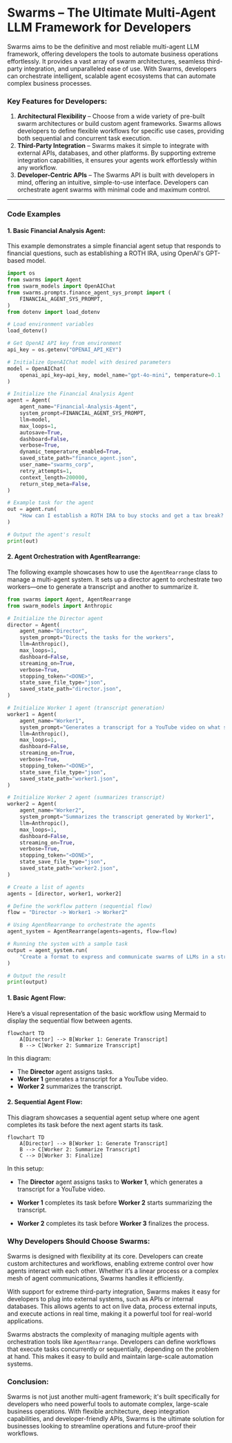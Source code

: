 # Swarms – The Ultimate Multi-Agent LLM Framework for Developers

Swarms aims to be the definitive and most reliable multi-agent LLM framework, offering developers the tools to automate business operations effortlessly. It provides a vast array of swarm architectures, seamless third-party integration, and unparalleled ease of use. With Swarms, developers can orchestrate intelligent, scalable agent ecosystems that can automate complex business processes.

### Key Features for Developers:
1. **Architectural Flexibility** – Choose from a wide variety of pre-built swarm architectures or build custom agent frameworks. Swarms allows developers to define flexible workflows for specific use cases, providing both sequential and concurrent task execution.
2. **Third-Party Integration** – Swarms makes it simple to integrate with external APIs, databases, and other platforms. By supporting extreme integration capabilities, it ensures your agents work effortlessly within any workflow.
3. **Developer-Centric APIs** – The Swarms API is built with developers in mind, offering an intuitive, simple-to-use interface. Developers can orchestrate agent swarms with minimal code and maximum control.

---

### Code Examples

#### 1. Basic Financial Analysis Agent:
This example demonstrates a simple financial agent setup that responds to financial questions, such as establishing a ROTH IRA, using OpenAI's GPT-based model.

```python
import os
from swarms import Agent
from swarm_models import OpenAIChat
from swarms.prompts.finance_agent_sys_prompt import (
    FINANCIAL_AGENT_SYS_PROMPT,
)
from dotenv import load_dotenv

# Load environment variables
load_dotenv()

# Get OpenAI API key from environment
api_key = os.getenv("OPENAI_API_KEY")

# Initialize OpenAIChat model with desired parameters
model = OpenAIChat(
    openai_api_key=api_key, model_name="gpt-4o-mini", temperature=0.1
)

# Initialize the Financial Analysis Agent
agent = Agent(
    agent_name="Financial-Analysis-Agent",
    system_prompt=FINANCIAL_AGENT_SYS_PROMPT,
    llm=model,
    max_loops=1,
    autosave=True,
    dashboard=False,
    verbose=True,
    dynamic_temperature_enabled=True,
    saved_state_path="finance_agent.json",
    user_name="swarms_corp",
    retry_attempts=1,
    context_length=200000,
    return_step_meta=False,
)

# Example task for the agent
out = agent.run(
    "How can I establish a ROTH IRA to buy stocks and get a tax break? What are the criteria?"
)

# Output the agent's result
print(out)
```

#### 2. Agent Orchestration with AgentRearrange:
The following example showcases how to use the `AgentRearrange` class to manage a multi-agent system. It sets up a director agent to orchestrate two workers—one to generate a transcript and another to summarize it.

```python
from swarms import Agent, AgentRearrange
from swarm_models import Anthropic

# Initialize the Director agent
director = Agent(
    agent_name="Director",
    system_prompt="Directs the tasks for the workers",
    llm=Anthropic(),
    max_loops=1,
    dashboard=False,
    streaming_on=True,
    verbose=True,
    stopping_token="<DONE>",
    state_save_file_type="json",
    saved_state_path="director.json",
)

# Initialize Worker 1 agent (transcript generation)
worker1 = Agent(
    agent_name="Worker1",
    system_prompt="Generates a transcript for a YouTube video on what swarms are",
    llm=Anthropic(),
    max_loops=1,
    dashboard=False,
    streaming_on=True,
    verbose=True,
    stopping_token="<DONE>",
    state_save_file_type="json",
    saved_state_path="worker1.json",
)

# Initialize Worker 2 agent (summarizes transcript)
worker2 = Agent(
    agent_name="Worker2",
    system_prompt="Summarizes the transcript generated by Worker1",
    llm=Anthropic(),
    max_loops=1,
    dashboard=False,
    streaming_on=True,
    verbose=True,
    stopping_token="<DONE>",
    state_save_file_type="json",
    saved_state_path="worker2.json",
)

# Create a list of agents
agents = [director, worker1, worker2]

# Define the workflow pattern (sequential flow)
flow = "Director -> Worker1 -> Worker2"

# Using AgentRearrange to orchestrate the agents
agent_system = AgentRearrange(agents=agents, flow=flow)

# Running the system with a sample task
output = agent_system.run(
    "Create a format to express and communicate swarms of LLMs in a structured manner for YouTube"
)

# Output the result
print(output)
```

#### 1. Basic Agent Flow:
Here’s a visual representation of the basic workflow using Mermaid to display the sequential flow between agents.

```mermaid
flowchart TD
    A[Director] --> B[Worker 1: Generate Transcript]
    B --> C[Worker 2: Summarize Transcript]
```

In this diagram:
- The **Director** agent assigns tasks.
- **Worker 1** generates a transcript for a YouTube video.
- **Worker 2** summarizes the transcript.

#### 2. Sequential Agent Flow:
This diagram showcases a sequential agent setup where one agent completes its task before the next agent starts its task.

```mermaid
flowchart TD
    A[Director] --> B[Worker 1: Generate Transcript]
    B --> C[Worker 2: Summarize Transcript]
    C --> D[Worker 3: Finalize]
```

In this setup:

- The **Director** agent assigns tasks to **Worker 1**, which generates a transcript for a YouTube video.

- **Worker 1** completes its task before **Worker 2** starts summarizing the transcript.

- **Worker 2** completes its task before **Worker 3** finalizes the process.

### Why Developers Should Choose Swarms:

Swarms is designed with flexibility at its core. Developers can create custom architectures and workflows, enabling extreme control over how agents interact with each other. Whether it’s a linear process or a complex mesh of agent communications, Swarms handles it efficiently.

With support for extreme third-party integration, Swarms makes it easy for developers to plug into external systems, such as APIs or internal databases. This allows agents to act on live data, process external inputs, and execute actions in real time, making it a powerful tool for real-world applications.

Swarms abstracts the complexity of managing multiple agents with orchestration tools like `AgentRearrange`. Developers can define workflows that execute tasks concurrently or sequentially, depending on the problem at hand. This makes it easy to build and maintain large-scale automation systems.

### Conclusion:
Swarms is not just another multi-agent framework; it's built specifically for developers who need powerful tools to automate complex, large-scale business operations. With flexible architecture, deep integration capabilities, and developer-friendly APIs, Swarms is the ultimate solution for businesses looking to streamline operations and future-proof their workflows.


